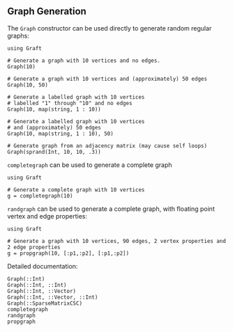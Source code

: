 ## Graph Generation

The `Graph` constructor can be used directly to generate random regular graphs:

```@repl
using Graft

# Generate a graph with 10 vertices and no edges.
Graph(10)

# Generate a graph with 10 vertices and (approximately) 50 edges
Graph(10, 50)

# Generate a labelled graph with 10 vertices
# labelled "1" through "10" and no edges
Graph(10, map(string, 1 : 10))

# Generate a labelled graph with 10 vertices
# and (approximately) 50 edges
Graph(10, map(string, 1 : 10), 50)

# Generate graph from an adjacency matrix (may cause self loops)
Graph(sprand(Int, 10, 10, .3))
```

`completegraph` can be used to generate a complete graph
```@repl
using Graft

# Generate a complete graph with 10 vertices
g = completegraph(10)
```

`randgraph` can be used to generate a complete graph, with floating point vertex and edge properties:

```@repl
using Graft

# Generate a graph with 10 vertices, 90 edges, 2 vertex properties and 2 edge properties
g = propgraph(10, [:p1,:p2], [:p1,:p2])
```


Detailed documentation:
```@docs
Graph(::Int)
Graph(::Int, ::Int)
Graph(::Int, ::Vector)
Graph(::Int, ::Vector, ::Int)
Graph(::SparseMatrixCSC)
completegraph
randgraph
propgraph
```
